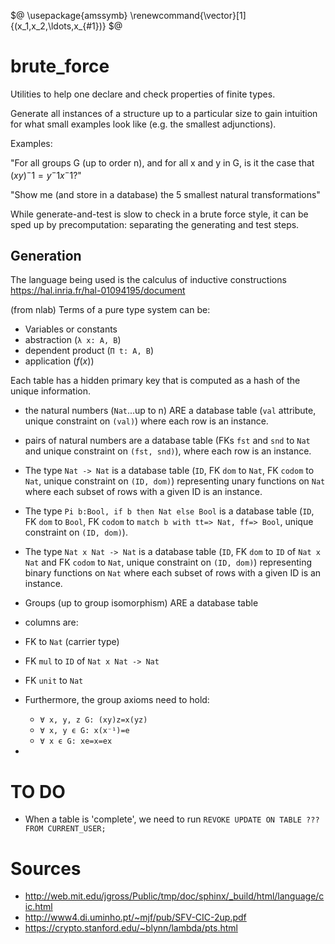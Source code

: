 <!--
    To generate the readme, run:

    docker run -ti --rm -v /Users/ksb/brute_force:/test/usr maltegruber/readme-tex:1.0.0;

    see: https://github.com/MalteGruber/readme-tex

-->

$@
\usepackage{amssymb}
\renewcommand{\vector}[1]{(x_1,x_2,\ldots,x_{#1})}
$@

# brute_force

Utilities to help one declare and check properties of finite types.

Generate all instances of a structure up to a particular size to gain intuition for what small
examples look like (e.g. the smallest adjunctions).

Examples:

"For all groups G (up to order n), and for all x and y in G, is it the case that $(xy)^-1 = y^-1x^-1?$"

"Show me (and store in a database) the 5 smallest natural transformations"

While generate-and-test is slow to check in a brute force style, it can be sped up by precomputation: separating the generating and test steps.

## Generation

The language being used is the calculus of inductive constructions https://hal.inria.fr/hal-01094195/document

(from nlab) Terms of a pure type system can be:

- Variables or constants
- abstraction (`λ x: A, B`)
- dependent product (`Π t: A, B`)
- application ($f(x)$)

Each table has a hidden primary key that is computed as a hash of the unique information.

- the natural numbers (`Nat`...up to n) ARE a database table (`val` attribute, unique constraint on `(val)`) where each row is an instance.

- pairs of natural numbers are a database table (FKs `fst` and `snd` to `Nat` and unique constraint on `(fst, snd)`), where each row is an instance.

- The type `Nat -> Nat` is a database table (`ID`, FK `dom` to `Nat`, FK `codom` to `Nat`, unique constraint on `(ID, dom)`) representing unary functions on `Nat` where each subset of rows with a given ID is an instance.

- The type `Pi b:Bool, if b then Nat else Bool` is a database table (`ID`, FK `dom` to `Bool`, FK `codom` to `match b with tt=> Nat, ff=> Bool`, unique constraint on `(ID, dom)`).

- The type `Nat x Nat -> Nat` is a database table (`ID`, FK `dom` to `ID` of `Nat x Nat` and FK `codom` to `Nat`, unique constraint on `(ID, dom)`) representing binary functions on `Nat` where each subset of rows with a given ID is an instance.

- Groups (up to group isomorphism) ARE a database table

- columns are:
- FK to `Nat` (carrier type)
- FK `mul` to `ID` of `Nat x Nat -> Nat`
- FK `unit` to `Nat`
- Furthermore, the group axioms need to hold:

  - `∀ x, y, z G: (xy)z=x(yz)`
  - `∀ x, y ϵ G: x(x⁻¹)=e`
  - `∀ x ϵ G: xe=x=ex`

-

# TO DO

- When a table is 'complete', we need to run `REVOKE UPDATE ON TABLE ??? FROM CURRENT_USER;`

# Sources

- http://web.mit.edu/jgross/Public/tmp/doc/sphinx/_build/html/language/cic.html
- http://www4.di.uminho.pt/~mjf/pub/SFV-CIC-2up.pdf
- https://crypto.stanford.edu/~blynn/lambda/pts.html
